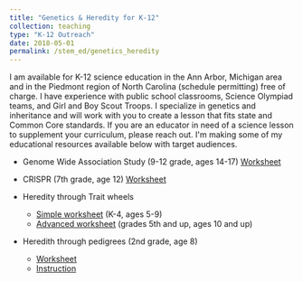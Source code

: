```yaml
---
title: "Genetics & Heredity for K-12"
collection: teaching
type: "K-12 Outreach"
date: 2018-05-01
permalink: /stem_ed/genetics_heredity
---
```


I am available for K-12 science education in the Ann Arbor, Michigan area and in the Piedmont region of North Carolina (schedule permitting) free of charge. I have experience with public school classrooms, Science Olympiad teams, and Girl and Boy Scout Troops. I specialize in genetics and inheritance and will work with you to create a lesson that fits state and Common Core standards. If you are an educator in need of a science lesson to supplement your curriculum, please reach out. I'm making some of my educational resources available below with target audiences.

* Genome Wide Association Study (9-12 grade, ages 14-17) [Worksheet](/files/GWAS_worksheet.pdf)

* CRISPR (7th grade, age 12) [Worksheet](/files/CRISPR.pdf)

* Heredity through Trait wheels
    - [Simple worksheet](/files/Trait_wheel_simple.pdf) (K-4, ages 5-9)
    - [Advanced worksheet](/files/Trait_wheel_advanced.pdf) (grades 5th and up, ages 10 and up)

* Heredith through pedigrees (2nd grade, age 8)
    - [Worksheet](/files/pedigree_heredity_coloring_worksheet.pdf)
    - [Instruction](/files/pedigree_heredity_printable_instructions.pdf)
